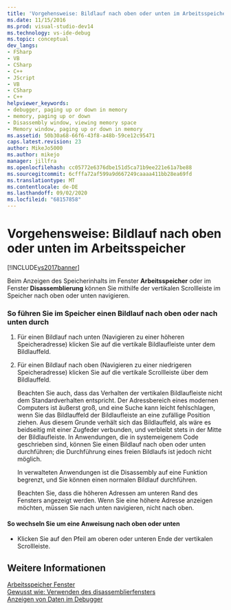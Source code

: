 ```yaml
---
title: 'Vorgehensweise: Bildlauf nach oben oder unten im Arbeitsspeicher | Microsoft-Dokumentation'
ms.date: 11/15/2016
ms.prod: visual-studio-dev14
ms.technology: vs-ide-debug
ms.topic: conceptual
dev_langs:
- FSharp
- VB
- CSharp
- C++
- JScript
- VB
- CSharp
- C++
helpviewer_keywords:
- debugger, paging up or down in memory
- memory, paging up or down
- Disassembly window, viewing memory space
- Memory window, paging up or down in memory
ms.assetid: 50b30a68-66f6-43f8-a48b-59ce12c95471
caps.latest.revision: 23
author: MikeJo5000
ms.author: mikejo
manager: jillfra
ms.openlocfilehash: cc05772e6376dbe151d5ca71b9ee221e61a7be88
ms.sourcegitcommit: 6cfffa72af599a9d667249caaaa411bb28ea69fd
ms.translationtype: MT
ms.contentlocale: de-DE
ms.lasthandoff: 09/02/2020
ms.locfileid: "68157858"
---
```

# <a name="how-to-page-up-or-down-in-memory"></a>Vorgehensweise: Bildlauf nach oben oder unten im Arbeitsspeicher
[!INCLUDE[vs2017banner](../includes/vs2017banner.md)]

Beim Anzeigen des Speicherinhalts im Fenster **Arbeitsspeicher** oder im Fenster **Disassemblierung** können Sie mithilfe der vertikalen Scrollleiste im Speicher nach oben oder unten navigieren.  
  
### <a name="to-page-up-or-down-in-memory"></a>So führen Sie im Speicher einen Bildlauf nach oben oder nach unten durch  
  
1. Für einen Bildlauf nach unten (Navigieren zu einer höheren Speicheradresse) klicken Sie auf die vertikale Bildlaufleiste unter dem Bildlauffeld.  
  
2. Für einen Bildlauf nach oben (Navigieren zu einer niedrigeren Speicheradresse) klicken Sie auf die vertikale Scrollleiste über dem Bildlauffeld.  
  
   Beachten Sie auch, dass das Verhalten der vertikalen Bildlaufleiste nicht dem Standardverhalten entspricht. Der Adressbereich eines modernen Computers ist äußerst groß, und eine Suche kann leicht fehlschlagen, wenn Sie das Bildlauffeld der Bildlaufleiste an eine zufällige Position ziehen. Aus diesem Grunde verhält sich das Bildlauffeld, als wäre es beidseitig mit einer Zugfeder verbunden, und verbleibt stets in der Mitte der Bildlaufleiste. In Anwendungen, die in systemeigenem Code geschrieben sind, können Sie einen Bildlauf nach oben oder unten durchführen; die Durchführung eines freien Bildlaufs ist jedoch nicht möglich.  
  
   In verwalteten Anwendungen ist die Disassembly auf eine Funktion begrenzt, und Sie können einen normalen Bildlauf durchführen.  
  
   Beachten Sie, dass die höheren Adressen am unteren Rand des Fensters angezeigt werden. Wenn Sie eine höhere Adresse anzeigen möchten, müssen Sie nach unten navigieren, nicht nach oben.  
  
#### <a name="to-move-up-or-down-one-instruction"></a>So wechseln Sie um eine Anweisung nach oben oder unten  
  
- Klicken Sie auf den Pfeil am oberen oder unteren Ende der vertikalen Scrollleiste.  
  
## <a name="see-also"></a>Weitere Informationen  
 [Arbeitsspeicher Fenster](../debugger/memory-windows.md)   
 [Gewusst wie: Verwenden des disassemblierfensters](../debugger/how-to-use-the-disassembly-window.md)   
 [Anzeigen von Daten im Debugger](../debugger/viewing-data-in-the-debugger.md)
